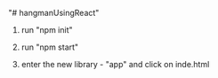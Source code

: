 "# hangmanUsingReact" 

1. run "npm init"

2. run "npm start"

3. enter the new library - "app" and click on inde.html

